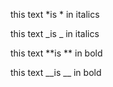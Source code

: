 this text *is * in italics

this text _is _ in italics

this text **is ** in bold

this text __is __ in bold
